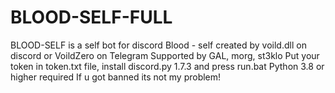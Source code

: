 # BLOOD-SELF-FULL
BLOOD-SELF is a self bot for discord
Blood - self created by voild.dll on discord or VoildZero on Telegram
Supported by GAL, morg, st3klo
Put your token in token.txt file, install discord.py 1.7.3 and press run.bat
Python 3.8 or higher required
If u got banned its not my problem!
